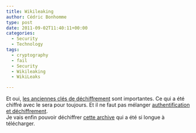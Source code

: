 ```yaml
---
title: Wikileaking
author: Cédric Bonhomme
type: post
date: 2011-09-02T11:40:11+00:00
categories:
  - Security
  - Technology
tags:
  - cryptography
  - fail
  - Security
  - Wikileaking
  - WikiLeaks

---
```

Et oui, [les anciennes clés de déchiffrement][1] sont importantes.
Ce qui a été chiffré avec le sera pour toujours.
Et il ne faut pas mélanger [authentification et déchiffrement][2].  
Je vais enfin pouvoir déchiffrer [cette archive][3] qui a été si longue à télécharger.

 [1]: http://www.schneier.com/blog/archives/2011/09/unredacted_us_d.html
 [2]: http://www.crypto.com/blog/wikileaking/
 [3]: http://www.msnbc.msn.com/id/40512398/ns/us_news-wikileaks_in_security/t/wikileaks-insurance-file-aimed-ensuring-work-goes/
